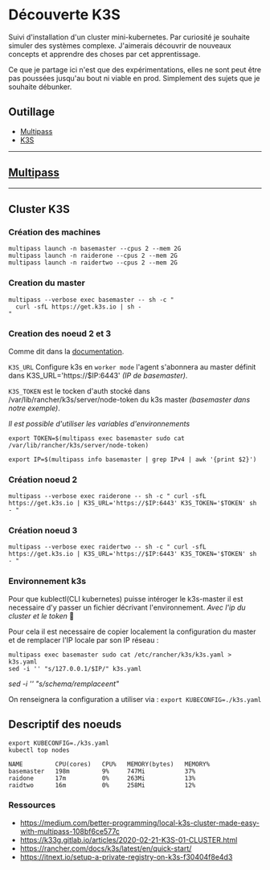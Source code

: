 # Découverte K3S

Suivi d'installation d'un cluster mini-kubernetes. Par curiosité je souhaite simuler des systèmes complexe.
J'aimerais découvrir de nouveaux concepts et apprendre des choses par cet apprentissage.

Ce que je partage ici n'est que des expérimentations, elles ne sont peut être pas poussées jusqu'au bout ni viable en prod.
Simplement des sujets que je souhaite débunker.



## **Outillage**
- [Multipass](https://multipass.run/docs/installing-on-macos)
- [K3S](https://k3s.io/)

---
## [**Multipass**](multipass-cmd.md)
---

## **Cluster K3S**

### Création des machines

```console
multipass launch -n basemaster --cpus 2 --mem 2G
multipass launch -n raiderone --cpus 2 --mem 2G
multipass launch -n raidertwo --cpus 2 --mem 2G
```

### Creation du master

```console
multipass --verbose exec basemaster -- sh -c "
  curl -sfL https://get.k3s.io | sh -
"
```

### Creation des noeud 2 et 3
Comme dit dans la [documentation](https://rancher.com/docs/k3s/latest/en/quick-start/).

`K3S_URL` Configure k3s en `worker mode` l'agent s'abonnera au master définit dans K3S_URL='https://$IP:6443' _(IP de basemaster)_.

`K3S_TOKEN` est le tocken d'auth stocké dans /var/lib/rancher/k3s/server/node-token du k3s master _(basemaster dans notre exemple)_.

_Il est possible d'utiliser les variables d'environnements_
```console
export TOKEN=$(multipass exec basemaster sudo cat /var/lib/rancher/k3s/server/node-token)

export IP=$(multipass info basemaster | grep IPv4 | awk '{print $2}')
```

### Création noeud 2
```console
multipass --verbose exec raiderone -- sh -c " curl -sfL https://get.k3s.io | K3S_URL='https://$IP:6443' K3S_TOKEN='$TOKEN' sh - "
```
### Création noeud 3
```console
multipass --verbose exec raidertwo -- sh -c " curl -sfL https://get.k3s.io | K3S_URL='https://$IP:6443' K3S_TOKEN='$TOKEN' sh - "
```

### Environnement k3s
Pour que kublectl(CLI kubernetes) puisse intéroger le k3s-master il est necessaire d'y passer un fichier décrivant l'environnement. _Avec l'ip du cluster et le token_ 🙂

Pour cela il est necessaire de copier localement la configuration du master et de remplacer l'IP locale par son IP réseau :
```
multipass exec basemaster sudo cat /etc/rancher/k3s/k3s.yaml > k3s.yaml
sed -i '' "s/127.0.0.1/$IP/" k3s.yaml
```

_sed -i '' "s/schema/remplaceent" <file>_

On renseignera la configuration a utiliser via : `export KUBECONFIG=./k3s.yaml`

## Descriptif des noeuds

```console
export KUBECONFIG=./k3s.yaml
kubectl top nodes

NAME         CPU(cores)   CPU%   MEMORY(bytes)   MEMORY%
basemaster   198m         9%     747Mi           37%
raidone      17m          0%     263Mi           13%
raidtwo      16m          0%     258Mi           12%
```


### Ressources
- https://medium.com/better-programming/local-k3s-cluster-made-easy-with-multipass-108bf6ce577c
- https://k33g.gitlab.io/articles/2020-02-21-K3S-01-CLUSTER.html
- https://rancher.com/docs/k3s/latest/en/quick-start/
- https://itnext.io/setup-a-private-registry-on-k3s-f30404f8e4d3